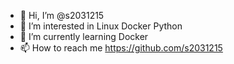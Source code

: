 - 👋 Hi, I’m @s2031215
- 👀 I’m interested in Linux Docker Python
- 🌱 I’m currently learning Docker
- 📫 How to reach me https://github.com/s2031215

<!---
s2031215/s2031215 is a ✨ special ✨ repository because its `README.md` (this file) appears on your GitHub profile.
You can click the Preview link to take a look at your changes.
--->
